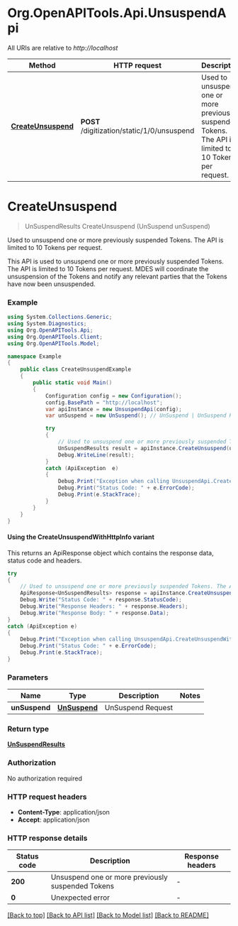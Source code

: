 # Org.OpenAPITools.Api.UnsuspendApi

All URIs are relative to *http://localhost*

| Method | HTTP request | Description |
|--------|--------------|-------------|
| [**CreateUnsuspend**](UnsuspendApi.md#createunsuspend) | **POST** /digitization/static/1/0/unsuspend | Used to unsuspend one or more previously suspended Tokens. The API is limited to 10 Tokens per request. |

<a id="createunsuspend"></a>
# **CreateUnsuspend**
> UnSuspendResults CreateUnsuspend (UnSuspend unSuspend)

Used to unsuspend one or more previously suspended Tokens. The API is limited to 10 Tokens per request.

This API is used to unsuspend one or more previously suspended Tokens. The API is limited to 10 Tokens per request. MDES will coordinate the unsuspension of the Tokens and notify any relevant parties that the Tokens have now been unsuspended. 

### Example
```csharp
using System.Collections.Generic;
using System.Diagnostics;
using Org.OpenAPITools.Api;
using Org.OpenAPITools.Client;
using Org.OpenAPITools.Model;

namespace Example
{
    public class CreateUnsuspendExample
    {
        public static void Main()
        {
            Configuration config = new Configuration();
            config.BasePath = "http://localhost";
            var apiInstance = new UnsuspendApi(config);
            var unSuspend = new UnSuspend(); // UnSuspend | UnSuspend Request

            try
            {
                // Used to unsuspend one or more previously suspended Tokens. The API is limited to 10 Tokens per request.
                UnSuspendResults result = apiInstance.CreateUnsuspend(unSuspend);
                Debug.WriteLine(result);
            }
            catch (ApiException  e)
            {
                Debug.Print("Exception when calling UnsuspendApi.CreateUnsuspend: " + e.Message);
                Debug.Print("Status Code: " + e.ErrorCode);
                Debug.Print(e.StackTrace);
            }
        }
    }
}
```

#### Using the CreateUnsuspendWithHttpInfo variant
This returns an ApiResponse object which contains the response data, status code and headers.

```csharp
try
{
    // Used to unsuspend one or more previously suspended Tokens. The API is limited to 10 Tokens per request.
    ApiResponse<UnSuspendResults> response = apiInstance.CreateUnsuspendWithHttpInfo(unSuspend);
    Debug.Write("Status Code: " + response.StatusCode);
    Debug.Write("Response Headers: " + response.Headers);
    Debug.Write("Response Body: " + response.Data);
}
catch (ApiException e)
{
    Debug.Print("Exception when calling UnsuspendApi.CreateUnsuspendWithHttpInfo: " + e.Message);
    Debug.Print("Status Code: " + e.ErrorCode);
    Debug.Print(e.StackTrace);
}
```

### Parameters

| Name | Type | Description | Notes |
|------|------|-------------|-------|
| **unSuspend** | [**UnSuspend**](UnSuspend.md) | UnSuspend Request |  |

### Return type

[**UnSuspendResults**](UnSuspendResults.md)

### Authorization

No authorization required

### HTTP request headers

 - **Content-Type**: application/json
 - **Accept**: application/json


### HTTP response details
| Status code | Description | Response headers |
|-------------|-------------|------------------|
| **200** | Unsuspend one or more previously suspended Tokens |  -  |
| **0** | Unexpected error |  -  |

[[Back to top]](#) [[Back to API list]](../README.md#documentation-for-api-endpoints) [[Back to Model list]](../README.md#documentation-for-models) [[Back to README]](../README.md)

